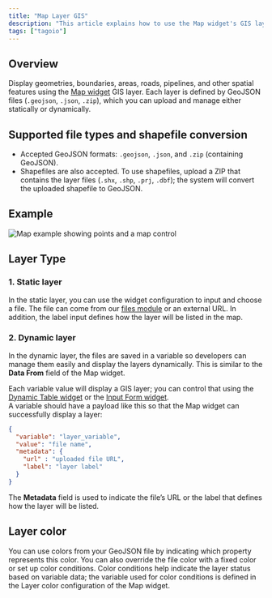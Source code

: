 ```yaml
---
title: "Map Layer GIS"
description: "This article explains how to use the Map widget's GIS layer to display geometries and spatial features from GeoJSON or shapefile data, and lists the supported file types and conversion behavior."
tags: ["tagoio"]
---
```

## Overview
Display geometries, boundaries, areas, roads, pipelines, and other spatial features using the [Map widget](/docs/tagoio/widgets/map-and-location/map-widget/) GIS layer. Each layer is defined by GeoJSON files (`.geojson`, `.json`, `.zip`), which you can upload and manage either statically or dynamically.

## Supported file types and shapefile conversion
- Accepted GeoJSON formats: `.geojson`, `.json`, and `.zip` (containing GeoJSON).
- Shapefiles are also accepted. To use shapefiles, upload a ZIP that contains the layer files (`.shx`, `.shp`, `.prj`, `.dbf`); the system will convert the uploaded shapefile to GeoJSON.

## Example
![Map example showing points and a map control](/docs_imagem/tagoio/map-layer-gis-2.gif)

## Layer Type

### 1. Static layer
In the static layer, you can use the widget configuration to input and choose a file. The file can come from our [files module](/docs/tagoio/files) or an external URL. In addition, the label input defines how the layer will be listed in the map.

### 2. Dynamic layer
In the dynamic layer, the files are saved in a variable so developers can manage them easily and display the layers dynamically. This is similar to the **Data From** field of the Map widget.

Each variable value will display a GIS layer; you can control that using the [Dynamic Table widget](/docs/tagoio/widgets/tables/dynamic-table-widget) or the [Input Form widget](/docs/tagoio/widgets/input-widgets/input-form/).  
A variable should have a payload like this so that the Map widget can successfully display a layer:

```json
{
  "variable": "layer_variable",
  "value": "file name",
  "metadata": {
    "url" : "uploaded file URL",
    "label": "layer label"
  }
}
```

The **Metadata** field is used to indicate the file’s URL or the label that defines how the layer will be listed.

## Layer color
You can use colors from your GeoJSON file by indicating which property represents this color. You can also override the file color with a fixed color or set up color conditions. Color conditions help indicate the layer status based on variable data; the variable used for color conditions is defined in the Layer color configuration of the Map widget.